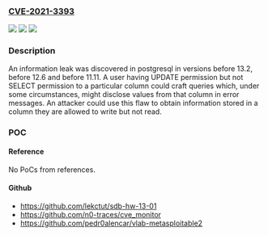 ### [CVE-2021-3393](https://cve.mitre.org/cgi-bin/cvename.cgi?name=CVE-2021-3393)
![](https://img.shields.io/static/v1?label=Product&message=postgresql&color=blue)
![](https://img.shields.io/static/v1?label=Version&message=postgresql%2013.2%2C%20postgresql%2012.6%2C%20postgresql%2011.11%20&color=brightgreen)
![](https://img.shields.io/static/v1?label=Vulnerability&message=CWE-209&color=brightgreen)

### Description

An information leak was discovered in postgresql in versions before 13.2, before 12.6 and before 11.11. A user having UPDATE permission but not SELECT permission to a particular column could craft queries which, under some circumstances, might disclose values from that column in error messages. An attacker could use this flaw to obtain information stored in a column they are allowed to write but not read.

### POC

#### Reference
No PoCs from references.

#### Github
- https://github.com/lekctut/sdb-hw-13-01
- https://github.com/n0-traces/cve_monitor
- https://github.com/pedr0alencar/vlab-metasploitable2


